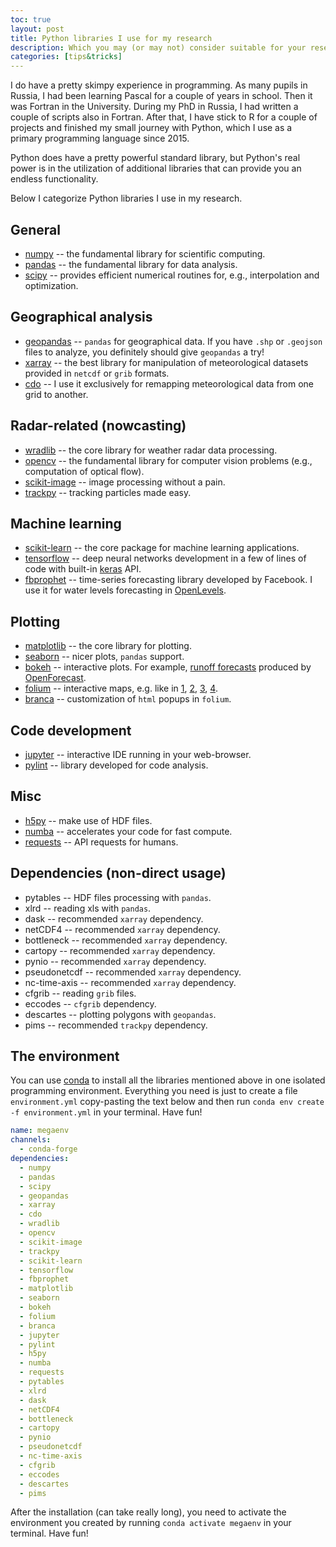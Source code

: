 ```yaml
---
toc: true
layout: post
title: Python libraries I use for my research
description: Which you may (or may not) consider suitable for your research too
categories: [tips&tricks]
---
```


I do have a pretty skimpy experience in programming. As many pupils in Russia, I had been learning Pascal for a couple of years in school. Then it was Fortran in the University. During my PhD in Russia, I had written a couple of scripts also in Fortran. After that, I have stick to R for a couple of projects and finished my small journey with Python, which I use as a primary programming language since 2015.

Python does have a pretty powerful standard library, but Python's real power is in the utilization of additional libraries that can provide you an endless functionality.  

Below I categorize Python libraries I use in my research. 

## General 
* [numpy](https://numpy.org/) -- the fundamental library for scientific computing.
* [pandas](https://pandas.pydata.org/) -- the fundamental library for data analysis.
* [scipy](https://www.scipy.org/) -- provides efficient numerical routines for, e.g., interpolation and optimization.


## Geographical analysis
* [geopandas]() -- `pandas` for geographical data. If you have `.shp` or `.geojson` files to analyze, you definitely should give `geopandas` a try!
* [xarray](https://geopandas.org/) -- the best library for manipulation of meteorological datasets provided in `netcdf` or `grib` formats. 
* [cdo](https://code.mpimet.mpg.de/projects/cdo/) -- I use it exclusively for remapping meteorological data from one grid to another.


## Radar-related (nowcasting)
* [wradlib](https://docs.wradlib.org/en/stable/) -- the core library for weather radar data processing.
* [opencv](https://opencv.org/) -- the fundamental library for computer vision problems (e.g., computation of optical flow).
* [scikit-image](https://scikit-image.org/) -- image processing without a pain.
* [trackpy](soft-matter.github.io/trackpy/) -- tracking particles made easy.


## Machine learning
* [scikit-learn](https://scikit-learn.org/stable/) -- the core package for machine learning applications.
* [tensorflow](https://www.tensorflow.org/) -- deep neural networks development in a few of lines of code with built-in [keras](https://keras.io/) API.
* [fbprophet](https://facebook.github.io/prophet/) -- time-series forecasting library developed by Facebook. I use it for water levels forecasting in [OpenLevels](https://openlevels.github.io/).


## Plotting
* [matplotlib](https://matplotlib.org/) -- the core library for plotting.
* [seaborn](https://seaborn.pydata.org/) -- nicer plots, `pandas` support.
* [bokeh](https://docs.bokeh.org/) -- interactive plots. For example, [runoff forecasts](https://openforecast.github.io/10240.html) produced by [OpenForecast](https://openforecast.github.io/).
* [folium](https://python-visualization.github.io/folium/) -- interactive maps, e.g. like in [1](https://openforecast.github.io/), [2](https://openlevels.github.io/), [3](https://hydrogo.github.io/beats-of-the-era/), [4](https://hydrogo.github.io/4Y11M2D/).
* [branca](https://github.com/python-visualization/branca) -- customization of `html` popups in `folium`.


## Code development
* [jupyter](https://jupyter.org/) -- interactive IDE running in your web-browser.
* [pylint](https://www.pylint.org/) -- library developed for code analysis. 


## Misc
* [h5py](https://www.h5py.org/) -- make use of HDF files.
* [numba](http://numba.pydata.org/) -- accelerates your code for fast compute.
* [requests](https://requests.readthedocs.io/en/master/) -- API requests for humans.


## Dependencies (non-direct usage)
* pytables -- HDF files processing with `pandas`.
* xlrd -- reading xls with `pandas`.
* dask -- recommended `xarray` dependency.
* netCDF4 -- recommended `xarray` dependency.
* bottleneck -- recommended `xarray` dependency.
* cartopy -- recommended `xarray` dependency.
* pynio -- recommended `xarray` dependency.
* pseudonetcdf -- recommended `xarray` dependency.
* nc-time-axis -- recommended `xarray` dependency.
* cfgrib -- reading `grib` files.
* eccodes -- `cfgrib` dependency.
* descartes -- plotting polygons with `geopandas`.
* pims -- recommended `trackpy` dependency.

## The environment

You can use [conda](https://docs.conda.io/projects/conda/en/latest/user-guide/tasks/manage-environments.html#creating-an-environment-from-an-environment-yml-file) to install all the libraries mentioned above in one isolated programming environment. Everything you need is just to create a file `environment.yml` copy-pasting the text below and then run `conda env create -f environment.yml` in your terminal. Have fun!

```yaml
name: megaenv
channels:
  - conda-forge
dependencies:
  - numpy
  - pandas
  - scipy
  - geopandas
  - xarray
  - cdo
  - wradlib
  - opencv
  - scikit-image
  - trackpy
  - scikit-learn
  - tensorflow
  - fbprophet
  - matplotlib
  - seaborn
  - bokeh
  - folium
  - branca
  - jupyter
  - pylint
  - h5py
  - numba
  - requests
  - pytables 
  - xlrd 
  - dask 
  - netCDF4 
  - bottleneck 
  - cartopy 
  - pynio 
  - pseudonetcdf 
  - nc-time-axis 
  - cfgrib 
  - eccodes 
  - descartes 
  - pims
```

After the installation (can take really long), you need to activate the environment you created by running `conda activate megaenv` in your terminal. Have fun!